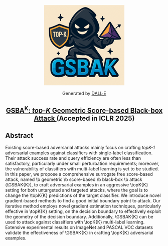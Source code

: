<div align="center">
    <img src="assets/GSBA_logo.png" alt="GSBA Logo" width="256px">
<p>Generated by <a href="https://openai.com/dall-e-3">DALL·E</a></p>
</div>


<div align="center">

<!-- # ETA -->

<h2 align="center">
  <a href="https://arxiv.org/abs/2410.06625v2">
    GSBA<sup>K</sup>: <i>top</i>-<i>K</i> Geometric Score-based Black-box Attack
  </a> (Accepted in ICLR 2025)
</h2>


<!-- [![arxiv](https://img.shields.io/badge/arXiv-2410.06625-red)](https://arxiv.org/pdf/2410.06625v2)
[![ICLR Accepeted Paper](https://img.shields.io/badge/Project-Page-blue)](https://dripnowhy.github.io/ETA.html)

 The official implementation of our paper "[GSBA<sup>K</sup>: <i>top</i>-<i>K</i> Geometric Score-based Black-box Attack](https://arxiv.org/abs/2410.06625)", by [Yi Ding](https://dripnowhy.github.io/), [Bolian Li](https://lblaoke.github.io), [Ruqi Zhang](https://ruqizhang.github.io)   -->

</div>

## Abstract

Existing score-based adversarial attacks mainly focus on crafting *topK-1* adversarial examples against classifiers with single-label classification. Their attack success rate and query efficiency are often less than satisfactory, particularly under small perturbation requirements; moreover, the vulnerability of classifiers with multi-label learning is yet to be studied. In this paper, we propose a comprehensive surrogate free score-based attack, named \b geometric \b score-based \b black-box \b attack (\GSBAK{K}), to craft adversarial examples in an aggressive \topK{K} setting for both untargeted and targeted attacks, where the goal is to change the \topK{K} predictions of the target classifier. We introduce novel gradient-based methods to find a good initial boundary point to attack. Our iterative method employs novel gradient estimation techniques, particularly effective in \topK{K} setting, on the decision boundary to effectively exploit the geometry of the decision boundary. Additionally, \GSBAK{K} can be used to attack against classifiers with \topK{K} multi-label learning. Extensive experimental results on ImageNet and PASCAL VOC datasets validate the effectiveness of \GSBAK{K} in crafting \topK{K} adversarial examples.
